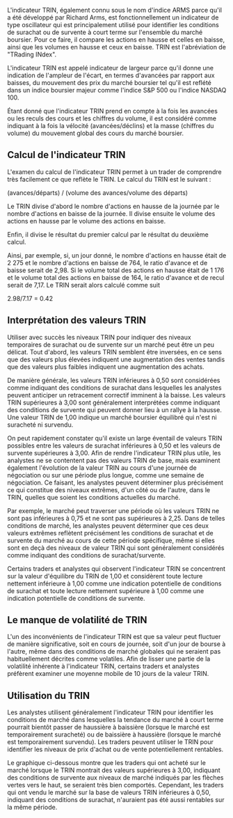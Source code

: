 L'indicateur TRIN, également connu sous le nom d'indice ARMS parce qu'il a été développé par Richard Arms, est fonctionnellement un indicateur de type oscillateur qui est principalement utilisé pour identifier les conditions de surachat ou de survente à court terme sur l'ensemble du marché boursier. Pour ce faire, il compare les actions en hausse et celles en baisse, ainsi que les volumes en hausse et ceux en baisse. TRIN est l'abréviation de "TRading INdex".

L'indicateur TRIN est appelé indicateur de largeur parce qu'il donne une indication de l'ampleur de l'écart, en termes d'avancées par rapport aux baisses, du mouvement des prix du marché boursier tel qu'il est reflété dans un indice boursier majeur comme l'indice S&P 500 ou l'indice NASDAQ 100.

Étant donné que l'indicateur TRIN prend en compte à la fois les avancées ou les reculs des cours et les chiffres du volume, il est considéré comme indiquant à la fois la vélocité (avancées/déclins) et la masse (chiffres du volume) du mouvement global des cours du marché boursier.

## Calcul de l'indicateur TRIN

L'examen du calcul de l'indicateur TRIN permet à un trader de comprendre très facilement ce que reflète le TRIN. Le calcul du TRIN est le suivant :

(avances/départs) / (volume des avances/volume des départs)

Le TRIN divise d'abord le nombre d'actions en hausse de la journée par le nombre d'actions en baisse de la journée. Il divise ensuite le volume des actions en hausse par le volume des actions en baisse.

Enfin, il divise le résultat du premier calcul par le résultat du deuxième calcul.

Ainsi, par exemple, si, un jour donné, le nombre d'actions en hausse était de 2 275 et le nombre d'actions en baisse de 764, le ratio d'avance et de baisse serait de 2,98. Si le volume total des actions en hausse était de 1 176 et le volume total des actions en baisse de 164, le ratio d'avance et de recul serait de 7,17. Le TRIN serait alors calculé comme suit

2.98/7.17 = 0.42

## Interprétation des valeurs TRIN

Utiliser avec succès les niveaux TRIN pour indiquer des niveaux temporaires de surachat ou de survente sur un marché peut être un peu délicat. Tout d'abord, les valeurs TRIN semblent être inversées, en ce sens que des valeurs plus élevées indiquent une augmentation des ventes tandis que des valeurs plus faibles indiquent une augmentation des achats.

De manière générale, les valeurs TRIN inférieures à 0,50 sont considérées comme indiquant des conditions de surachat dans lesquelles les analystes peuvent anticiper un retracement correctif imminent à la baisse. Les valeurs TRIN supérieures à 3,00 sont généralement interprétées comme indiquant des conditions de survente qui peuvent donner lieu à un rallye à la hausse. Une valeur TRIN de 1,00 indique un marché boursier équilibré qui n'est ni suracheté ni survendu.

On peut rapidement constater qu'il existe un large éventail de valeurs TRIN possibles entre les valeurs de surachat inférieures à 0,50 et les valeurs de survente supérieures à 3,00. Afin de rendre l'indicateur TRIN plus utile, les analystes ne se contentent pas des valeurs TRIN de base, mais examinent également l'évolution de la valeur TRIN au cours d'une journée de négociation ou sur une période plus longue, comme une semaine de négociation. Ce faisant, les analystes peuvent déterminer plus précisément ce qui constitue des niveaux extrêmes, d'un côté ou de l'autre, dans le TRIN, quelles que soient les conditions actuelles du marché.

Par exemple, le marché peut traverser une période où les valeurs TRIN ne sont pas inférieures à 0,75 et ne sont pas supérieures à 2,25. Dans de telles conditions de marché, les analystes peuvent déterminer que ces deux valeurs extrêmes reflètent précisément les conditions de surachat et de survente du marché au cours de cette période spécifique, même si elles sont en deçà des niveaux de valeur TRIN qui sont généralement considérés comme indiquant des conditions de surachat/survente.

Certains traders et analystes qui observent l'indicateur TRIN se concentrent sur la valeur d'équilibre du TRIN de 1,00 et considèrent toute lecture nettement inférieure à 1,00 comme une indication potentielle de conditions de surachat et toute lecture nettement supérieure à 1,00 comme une indication potentielle de conditions de survente.

## Le manque de volatilité de TRIN

L'un des inconvénients de l'indicateur TRIN est que sa valeur peut fluctuer de manière significative, soit en cours de journée, soit d'un jour de bourse à l'autre, même dans des conditions de marché globales qui ne seraient pas habituellement décrites comme volatiles. Afin de lisser une partie de la volatilité inhérente à l'indicateur TRIN, certains traders et analystes préfèrent examiner une moyenne mobile de 10 jours de la valeur TRIN.

## Utilisation du TRIN

Les analystes utilisent généralement l'indicateur TRIN pour identifier les conditions de marché dans lesquelles la tendance du marché à court terme pourrait bientôt passer de haussière à baissière (lorsque le marché est temporairement suracheté) ou de baissière à haussière (lorsque le marché est temporairement survendu). Les traders peuvent utiliser le TRIN pour identifier les niveaux de prix d'achat ou de vente potentiellement rentables.

Le graphique ci-dessous montre que les traders qui ont acheté sur le marché lorsque le TRIN montrait des valeurs supérieures à 3,00, indiquant des conditions de survente aux niveaux de marché indiqués par les flèches vertes vers le haut, se seraient très bien comportés. Cependant, les traders qui ont vendu le marché sur la base de valeurs TRIN inférieures à 0,50, indiquant des conditions de surachat, n'auraient pas été aussi rentables sur la même période.

